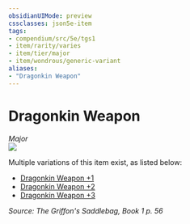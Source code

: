 ```yaml
---
obsidianUIMode: preview
cssclasses: json5e-item
tags:
- compendium/src/5e/tgs1
- item/rarity/varies
- item/tier/major
- item/wondrous/generic-variant
aliases: 
- "Dragonkin Weapon"
---
```

# Dragonkin Weapon
*Major*  
![](https://raw.githubusercontent.com/TheGiddyLimit/homebrew/master/_img/TGS1/Dragonkin-Weapon.webp#right)  


Multiple variations of this item exist, as listed below:

- [Dragonkin Weapon +1](compendium/items/dragonkin-weapon-1-tgs1.md)  
- [Dragonkin Weapon +2](compendium/items/dragonkin-weapon-2-tgs1.md)  
- [Dragonkin Weapon +3](compendium/items/dragonkin-weapon-3-tgs1.md)  

*Source: The Griffon's Saddlebag, Book 1 p. 56*